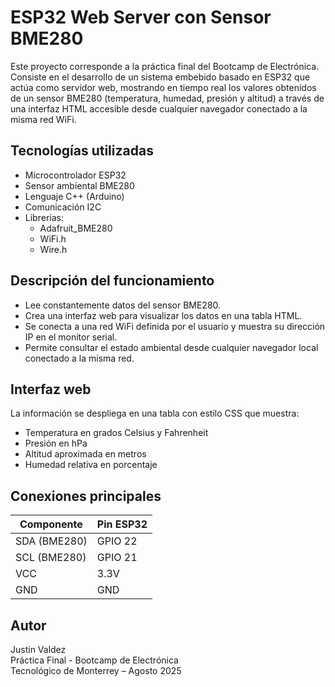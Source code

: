 # ESP32 Web Server con Sensor BME280

Este proyecto corresponde a la práctica final del Bootcamp de Electrónica. Consiste en el desarrollo de un sistema embebido basado en ESP32 que actúa como servidor web, mostrando en tiempo real los valores obtenidos de un sensor BME280 (temperatura, humedad, presión y altitud) a través de una interfaz HTML accesible desde cualquier navegador conectado a la misma red WiFi.

## Tecnologías utilizadas
- Microcontrolador ESP32
- Sensor ambiental BME280
- Lenguaje C++ (Arduino)
- Comunicación I2C
- Librerías:
  - Adafruit_BME280
  - WiFi.h
  - Wire.h

## Descripción del funcionamiento
- Lee constantemente datos del sensor BME280.
- Crea una interfaz web para visualizar los datos en una tabla HTML.
- Se conecta a una red WiFi definida por el usuario y muestra su dirección IP en el monitor serial.
- Permite consultar el estado ambiental desde cualquier navegador local conectado a la misma red.

## Interfaz web
La información se despliega en una tabla con estilo CSS que muestra:
- Temperatura en grados Celsius y Fahrenheit
- Presión en hPa
- Altitud aproximada en metros
- Humedad relativa en porcentaje

## Conexiones principales
| Componente   | Pin ESP32 |
|--------------|-----------|
| SDA (BME280) | GPIO 22   |
| SCL (BME280) | GPIO 21   |
| VCC          | 3.3V      |
| GND          | GND       |

## Autor
Justin Valdez  
Práctica Final - Bootcamp de Electrónica  
Tecnológico de Monterrey – Agosto 2025
